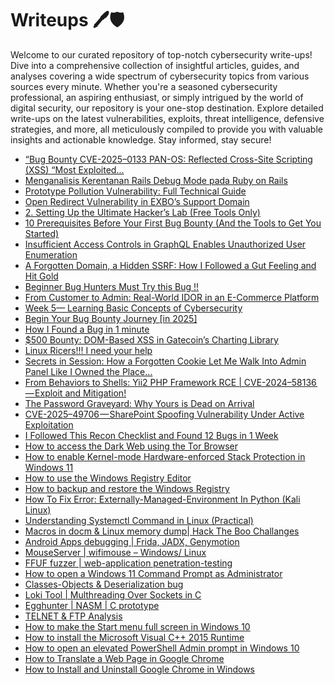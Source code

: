 # Writeups 🖊️🛡️
Welcome to our curated repository of top-notch cybersecurity write-ups! Dive into a comprehensive collection of insightful articles, guides, and analyses covering a wide spectrum of cybersecurity topics from various sources every minute. Whether you're a seasoned cybersecurity professional, an aspiring enthusiast, or simply intrigued by the world of digital security, our repository is your one-stop destination. Explore detailed write-ups on the latest vulnerabilities, exploits, threat intelligence, defensive strategies, and more, all meticulously compiled to provide you with valuable insights and actionable knowledge. Stay informed, stay secure!
<!-- WRITEUPS:START -->
- [“Bug Bounty CVE-2025–0133 PAN-OS: Reflected Cross-Site Scripting &lpar;XSS&rpar; “Most Exploited…](https://medium.com/@hariharanhex00/bug-bounty-cve-2025-0133-pan-os-reflected-cross-site-scripting-xss-most-exploited-79832916cfcd?source=rss------bug_bounty_writeup-5)
- [Menganalisis Kerentanan Rails Debug Mode pada Ruby on Rails](https://medium.com/@ahmadfaizabdilla/menganalisis-kerentanan-rails-debug-mode-pada-ruby-on-rails-c9aa6e0e4967?source=rss------bug_bounty_writeup-5)
- [Prototype Pollution Vulnerability: Full Technical Guide](https://medium.com/@SKaif009/prototype-pollution-vulnerability-full-technical-guide-1e57fb09d83f?source=rss------bug_bounty_writeup-5)
- [Open Redirect Vulnerability in EXBO’s Support Domain](https://medium.com/@ch1ta/open-redirect-vulnerability-in-exbos-support-domain-e7b0b39851af?source=rss------bug_bounty_writeup-5)
- [2. Setting Up the Ultimate Hacker’s Lab &lpar;Free Tools Only&rpar;](https://infosecwriteups.com/2-setting-up-the-ultimate-hackers-lab-free-tools-only-1f0debb37af1?source=rss------bug_bounty_writeup-5)
- [10 Prerequisites Before Your First Bug Bounty &lpar;And the Tools to Get You Started&rpar;](https://medium.com/@saltinehacker/10-prerequisites-before-your-first-bug-bounty-and-the-tools-to-get-you-started-9ad3635189b1?source=rss------bug_bounty_writeup-5)
- [Insufficient Access Controls in GraphQL Enables Unauthorized User Enumeration](https://medium.com/@bassemwanies2002/insufficient-access-controls-in-graphql-enables-unauthorized-user-enumeration-400d24e40208?source=rss------bug_bounty_writeup-5)
- [A Forgotten Domain, a Hidden SSRF: How I Followed a Gut Feeling and Hit Gold](https://medium.com/@rutxploit/a-forgotten-domain-a-hidden-ssrf-how-i-followed-a-gut-feeling-and-hit-gold-2dc17f743c00?source=rss------bug_bounty_writeup-5)
- [Beginner Bug Hunters Must Try this Bug !!](https://medium.com/@tsxninja2004/beginner-bug-hunters-must-try-this-bug-f2adb9ddc74a?source=rss------bug_bounty_writeup-5)
- [From Customer to Admin: Real-World IDOR in an E-Commerce Platform](https://santhosh-adiga-u.medium.com/from-customer-to-admin-real-world-idor-in-an-e-commerce-platform-18e452280bb8?source=rss------bug_bounty_writeup-5)
- [Week 5— Learning Basic Concepts of Cybersecurity](https://infosecwriteups.com/week-5-learning-basic-concepts-of-cybersecurity-ae310b92ab71?source=rss----7b722bfd1b8d---4)
- [Begin Your Bug Bounty Journey [in 2025]](https://infosecwriteups.com/begin-your-bug-bounty-journey-in-2025-54635a59eccc?source=rss----7b722bfd1b8d---4)
- [How I Found a Bug in 1 minute](https://infosecwriteups.com/how-i-found-a-bug-in-1-minute-c81dc179d0aa?source=rss----7b722bfd1b8d---4)
- [$500 Bounty: DOM-Based XSS in Gatecoin’s Charting Library](https://infosecwriteups.com/500-bounty-dom-based-xss-in-gatecoins-charting-library-e21e40c4f270?source=rss----7b722bfd1b8d---4)
- [Linux Ricers!!! I need your help](https://infosecwriteups.com/linux-ricers-i-need-your-help-8b280c5af4c6?source=rss----7b722bfd1b8d---4)
- [Secrets in Session: How a Forgotten Cookie Let Me Walk Into Admin Panel Like I Owned the Place…](https://infosecwriteups.com/secrets-in-session-how-a-forgotten-cookie-let-me-walk-into-admin-panel-like-i-owned-the-place-6aeb97f7f9de?source=rss----7b722bfd1b8d---4)
- [From Behaviors to Shells: Yii2 PHP Framework RCE | CVE-2024–58136 — Exploit and Mitigation!](https://infosecwriteups.com/from-behaviors-to-shells-yii2-php-framework-rce-cve-2024-58136-exploit-and-mitigation-e47a60a3cecb?source=rss----7b722bfd1b8d---4)
- [The Password Graveyard: Why Yours is Dead on Arrival](https://infosecwriteups.com/the-password-graveyard-why-yours-is-dead-on-arrival-c20c0575f8a2?source=rss----7b722bfd1b8d---4)
- [CVE-2025–49706 — SharePoint Spoofing Vulnerability Under Active Exploitation](https://infosecwriteups.com/cve-2025-49706-sharepoint-spoofing-vulnerability-under-active-exploitation-3a640df68d3e?source=rss----7b722bfd1b8d---4)
- [I Followed This Recon Checklist and Found 12 Bugs in 1 Week](https://infosecwriteups.com/i-followed-this-recon-checklist-and-found-12-bugs-in-1-week-1e546a0d8b2e?source=rss----7b722bfd1b8d---4)
- [How to access the Dark Web using the Tor Browser](https://www.bleepingcomputer.com/tutorials/how-to-access-the-dark-web-using-the-tor-browser/)
- [How to enable Kernel-mode Hardware-enforced Stack Protection in Windows 11](https://www.bleepingcomputer.com/tutorials/how-to-enable-kernel-mode-hardware-enforced-stack-protection-in-windows-11/)
- [How to use the Windows Registry Editor](https://www.bleepingcomputer.com/tutorials/how-to-use-the-windows-registry-editor/)
- [How to backup and restore the Windows Registry](https://www.bleepingcomputer.com/tutorials/how-to-backup-and-restore-the-windows-registry/)
- [How To Fix Error: Externally-Managed-Environment In Python &lpar;Kali Linux&rpar;](https://technicalnavigator.in/how-to-fix-error-externally-managed-environment-in-python-kali-linux/)
- [Understanding Systemctl Command in Linux &lpar;Practical&rpar;](https://technicalnavigator.in/understanding-systemctl-command-in-linux-practical/)
- [Macros in docm &amp; Linux memory dump| Hack The Boo  Challanges](https://technicalnavigator.in/macros-in-docm-linux-memory-dump-hack-the-boo-challanges/)
- [Android Apps debugging |  Frida, JADX, Genymotion](https://technicalnavigator.in/android-apps-debugging-frida-jadx-genymotion/)
- [MouseServer | wifimouse – Windows/ Linux](https://technicalnavigator.in/mouseserver-wifimouse-windows-linux/)
- [FFUF fuzzer | web-application penetration-testing](https://technicalnavigator.in/ffuf-fuzzer-web-application-penetration-testing/)
- [How to open a Windows 11 Command Prompt as Administrator](https://www.bleepingcomputer.com/tutorials/how-to-open-a-windows-11-command-prompt-as-administrator/)
- [Classes-Objects &amp; Deserialization bug](https://technicalnavigator.in/classes-objects-deserialization-bug/)
- [Loki Tool | Multhreading Over Sockets in C](https://technicalnavigator.in/loki-tool-multhreading-over-sockets-in-c/)
- [Egghunter | NASM | C prototype](https://technicalnavigator.in/egghunter-nasm-c-prototype/)
- [TELNET &amp; FTP Analysis](https://technicalnavigator.in/telnet-ftp-analysis/)
- [How to make the Start menu full screen in Windows 10](https://www.bleepingcomputer.com/tutorials/how-to-make-the-start-menu-full-screen-in-windows-10/)
- [How to install the Microsoft Visual C++ 2015 Runtime](https://www.bleepingcomputer.com/tutorials/how-to-install-the-microsoft-visual-c-2015-runtime/)
- [How to open an elevated PowerShell Admin prompt in Windows 10](https://www.bleepingcomputer.com/tutorials/how-to-open-an-elevated-powershell-admin-prompt-in-windows-10/)
- [How to Translate a Web Page in Google Chrome](https://www.bleepingcomputer.com/tutorials/how-to-translate-a-web-page-in-google-chrome/)
- [How to Install and Uninstall Google Chrome in Windows](https://www.bleepingcomputer.com/tutorials/how-to-install-and-uninstall-google-chrome-in-windows/)
<!-- WRITEUPS:END -->
